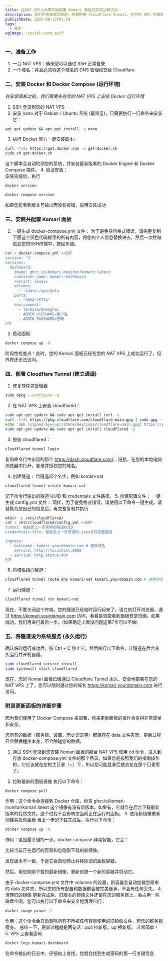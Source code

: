 ```yaml
---
title: 在NAT VPS上从零开始部署 Komari 面板并实现公网访问
description: 我们不依赖端口映射，而是使用 Cloudflare Tunnel，在您的 VPS 内部建立一条直通 Cloudflare 全球网络的安全通道，完美绕过所有限制
publishDate: 2025-09-13T01:59
tags:
  - 技术
ogImage: /social-card.avif
---
```

### 一、准备工作
1. 一台 NAT VPS：确保您可以通过 SSH 正常登录
2. 一个域名：并且必须将这个域名的 DNS 管理权交给 Cloudflare
### 二、安装 Docker 和 Docker Compose (运行环境)
*在安装面板之前，我们需要先在您的 NAT VPS 上安装 Docker 运行环境*
1. SSH 登录到您的 NAT VPS
2. 安装 nano
对于 Debian / Ubuntu 系统 (最常见)，只需要执行一行命令来安装它：
```bash
apt-get update && apt-get install -y nano
```

3. 执行 Docker 官方一键安装脚本:
```bash
curl -fsSL https://get.docker.com -o get-docker.sh
sudo sh get-docker.sh
```
这个脚本会自动检测您的系统，并安装最新版本的 Docker Engine 和 Docker Compose 插件。
4. 验证安装：  
安装完成后，执行 
```bash
docker version
``` 
```bash
docker compose version
```
如果您能看到版本号输出而没有报错，说明安装成功
### 三、安装并配置 Komari 面板
1. 一键生成 docker-compose.yml 文件：
为了避免任何格式错误，请完整复制下面这个灰色代码框里的所有内容，将您的个人信息替换进去，然后一次性粘贴到您的SSH终端中，按回车键。
```bash
cat > docker-compose.yml <<EOF
version: '3'
services:
  dashboard:
    image: ghcr.io/komari-monitor/komari:latest
    container_name: komari-dashboard
    restart: always
    volumes:
      - ./data:/app/data
    ports:
      - "8008:25774"
    environment:
      - TZ=Asia/Shanghai
      - ADMIN_USERNAME=用户名
      - ADMIN_PASSWORD=密码
EOF
```
2. 启动面板
```bash
docker compose up -d
```
阶段性检查点：此时，您的 Komari 面板已经在您的 NAT VPS 上成功运行了，但外界还无法访问。
### 四、部署 Cloudflare Tunnel (建立通道)
1. 修复软件包管理器
```bash
sudo dpkg --configure -a
```
2. 在 NAT VPS 上安装 cloudflared：
```bash
sudo apt-get update && sudo apt-get install curl -y
curl -fsSL https://pkg.cloudflare.com/cloudflare-main.gpg | sudo gpg --yes --dearmor --output /usr/share/keyrings/cloudflare-main.gpg
echo 'deb [signed-by=/usr/share/keyrings/cloudflare-main.gpg] https://pkg.cloudflare.com/cloudflared bullseye main' | sudo tee /etc/apt/sources.list.d/cloudflared.list
sudo apt-get update && sudo apt-get install cloudflared -y
```
3. 授权 cloudflared：
```bash
cloudflared tunnel login
```
复制命令行中出现的那个 https://dash.cloudflare.com/... 链接，在您的本地电脑浏览器中打开，登录并授权您的域名。

4. 创建隧道：
给隧道起个名字，例如 komari-nat
```bash
cloudflared tunnel create komari-nat
```
记下命令行输出的隧道 UUID 和 credentials 文件路径。
5. 创建配置文件：
一键生成 config.yml 文件：
同样，为了避免格式错误，请使用以下命令一键生成。请替换为您自己的信息后，再完整复制并执行
```bash
mkdir -p /etc/cloudflared/
cat > /etc/cloudflared/config.yml <<EOF
tunnel: 粘贴您上一步获得的隧道UUID
credentials-file: 粘贴您上一步获得的.json文件完整路径

ingress:
  - hostname: komari.yourdomain.com # 替换域名
    service: http://localhost:8008
  - service: http_status:404
EOF
```
6. 将域名指向隧道：
```bash
cloudflared tunnel route dns komari-nat komari.yourdomain.com # 替换域名
```
7. 运行隧道：
```bash
cloudflared tunnel run komari-nat
```
现在，不要关闭这个终端，您的隧道已经临时运行起来了。请立刻打开浏览器，通过 https://komari.yourdomain.com 访问，看看是否能看到面板登录页面。如果成功，我们再进行最后一步。(如果确定上面没问题这第7步可以不做)
### 五、将隧道设为系统服务 (永久运行)
确认临时运行成功后，按 Ctrl + C 停止它。然后执行以下命令，让隧道在后台永久运行并开机自启。
```bash
sudo cloudflared service install
sudo systemctl start cloudflared
```
现在，您的 Komari 面板已经通过 Cloudflare Tunnel 永久、安全地部署在您的 NAT VPS 上了。您可以随时通过您的域名 https://komari.yourdomain.com 进行访问。
### 附录更新面板的详细步骤
因为我们使用了 Docker Compose 来部署，将来更新面板的操作会变得非常简单和安全。

您所有的数据（服务器、设置、历史记录等）都保存在 data 文件夹里，更新过程只会替换程序本身，不会触碰您的数据。
1. 通过 SSH 登录到您安装 Komari 面板的那台 NAT VPS
使用 cd 命令，进入到存放 docker-compose.yml 文件的那个目录。如果您是按照我们的指南操作的，它应该就在您的主目录（~）下，所以您可能登录后就直接在那个目录里了。

2. 拉取最新的面板镜像
执行以下命令：
```bash
docker compose pull
```
作用：这个命令会连接到 Docker 仓库，检查 ghcr.io/komari-monitor/komari:latest 这个镜像有没有新版本。如果有，它就会在后台下载最新版本的程序文件。这个过程不会影响您当前正在运行的面板。
3. 使用新镜像重新创建并启动面板
当上一步的下载完成后，执行以下命令：
```bash
docker compose up -d
```
作用：这是最关键的一步。docker compose 非常智能，它会：

比较当前正在运行的容器和您刚刚下载的新镜像。

发现版本不一致，于是它会自动停止并移除旧的面板容器。

然后，用您刚刚下载的最新镜像，重新创建一个新的容器并启动它。

由于 docker-compose.yml 文件中 volumes 的设置，新容器会自动加载您原来的 data 文件夹，所以您的所有配置和数据都会被完美继承，不会有任何丢失。
4. 清理旧的镜像
更新完成后，旧版本的镜像文件还留在您的服务器上，会占用一些磁盘空间。您可以执行以下命令来安全地清理它们：
```bash
docker image prune -f
```
作用：这个命令会自动删除所有不再被任何容器使用的旧镜像文件，帮您的服务器瘦身。
总结一下，更新过程就是两句话：pull 拉新版，up 换新版。 非常简单！
5. VPS 上查看密码
```bash
docker logs komari-dashboard
```
在命令输出的日志中，仔细向上查找，您就会找到生成密码的那一行关键信息

